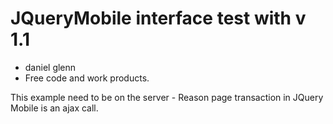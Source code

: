 JQueryMobile interface test with v 1.1
================================================================================
+ daniel glenn
+ Free code and work products.

This example need to be on the server - Reason page transaction
in JQuery Mobile is an ajax call.
